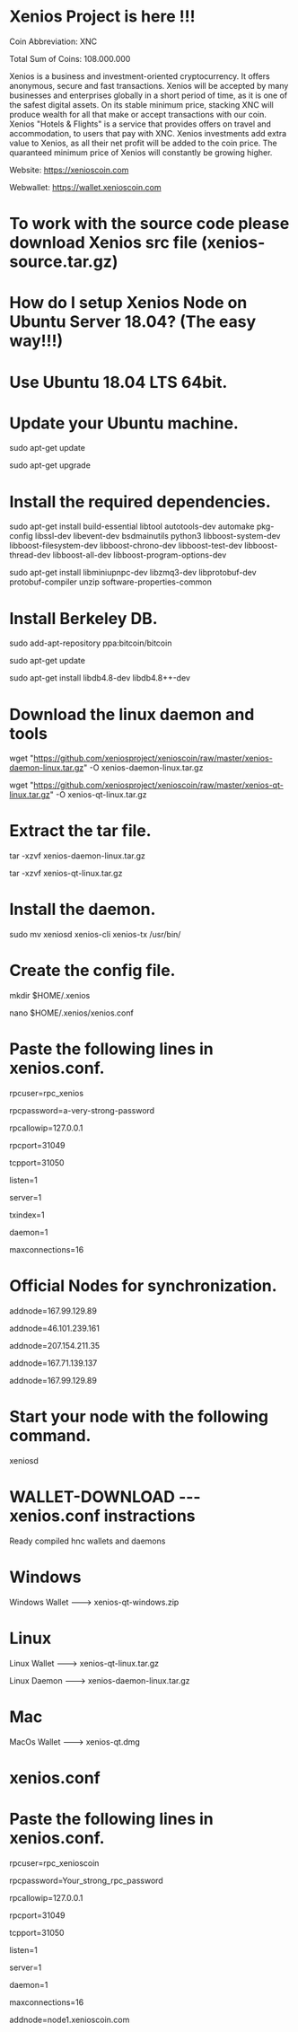 # Xenios Project is here !!!

Coin Abbreviation: XNC

Total Sum of Coins: 108.000.000

Xenios is a business and investment-oriented cryptocurrency. 
It offers anonymous, secure and fast transactions. 
Xenios will be accepted by many businesses and enterprises globally in a short period of time, 
as it is one of the safest digital assets. 
On its stable minimum price, stacking XNC will produce wealth for all that make or accept transactions with our coin.
Xenios "Hotels & Flights" is a service that provides offers on travel and accommodation, to users that pay with XNC. 
Xenios investments add extra value to Xenios, as all their net profit will be added to the coin price. 
The quaranteed minimum price of Xenios will constantly be growing higher. 

Website: https://xenioscoin.com

Webwallet: https://wallet.xenioscoin.com

# To work with the source code please download Xenios src file (xenios-source.tar.gz)

# How do I setup Xenios Node on Ubuntu Server 18.04? (The easy way!!!)

# Use Ubuntu 18.04 LTS 64bit.

# Update your Ubuntu machine.

sudo apt-get update

sudo apt-get upgrade

# Install the required dependencies.
sudo apt-get install build-essential libtool autotools-dev automake pkg-config libssl-dev libevent-dev bsdmainutils python3 libboost-system-dev libboost-filesystem-dev libboost-chrono-dev libboost-test-dev libboost-thread-dev libboost-all-dev libboost-program-options-dev

sudo apt-get install libminiupnpc-dev libzmq3-dev libprotobuf-dev protobuf-compiler unzip software-properties-common

# Install Berkeley DB.

sudo add-apt-repository ppa:bitcoin/bitcoin

sudo apt-get update

sudo apt-get install libdb4.8-dev libdb4.8++-dev

# Download the linux daemon and tools

wget "https://github.com/xeniosproject/xenioscoin/raw/master/xenios-daemon-linux.tar.gz" -O xenios-daemon-linux.tar.gz

wget "https://github.com/xeniosproject/xenioscoin/raw/master/xenios-qt-linux.tar.gz" -O xenios-qt-linux.tar.gz

# Extract the tar file.

tar -xzvf xenios-daemon-linux.tar.gz

tar -xzvf xenios-qt-linux.tar.gz

# Install the daemon.

sudo mv xeniosd xenios-cli xenios-tx /usr/bin/

# Create the config file.

mkdir $HOME/.xenios

nano $HOME/.xenios/xenios.conf

# Paste the following lines in xenios.conf.

rpcuser=rpc_xenios

rpcpassword=a-very-strong-password

rpcallowip=127.0.0.1

rpcport=31049

tcpport=31050

listen=1

server=1

txindex=1

daemon=1

maxconnections=16

# Official Nodes for synchronization.

addnode=167.99.129.89

addnode=46.101.239.161

addnode=207.154.211.35

addnode=167.71.139.137

addnode=167.99.129.89


# Start your node with the following command.

xeniosd 




 # WALLET-DOWNLOAD  --- xenios.conf instractions

Ready compiled hnc wallets and daemons


# Windows 

Windows Wallet ---> xenios-qt-windows.zip


# Linux 

Linux Wallet  ---> xenios-qt-linux.tar.gz

Linux Daemon  ---> xenios-daemon-linux.tar.gz


# Mac

MacOs Wallet ---> xenios-qt.dmg


# xenios.conf

# Paste the following lines in xenios.conf.


rpcuser=rpc_xenioscoin

rpcpassword=Your_strong_rpc_password

rpcallowip=127.0.0.1

rpcport=31049

tcpport=31050

listen=1

server=1

daemon=1

maxconnections=16

addnode=node1.xenioscoin.com


